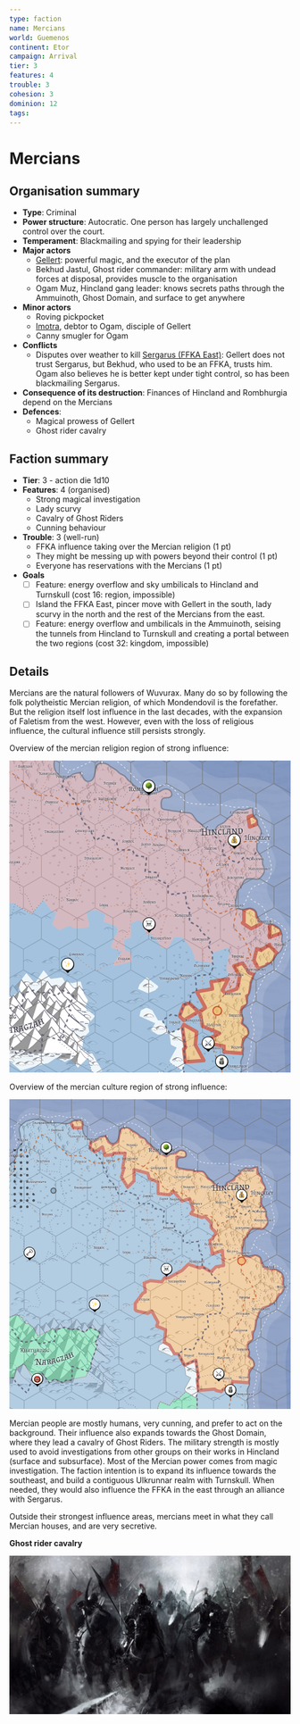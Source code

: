 ```yaml
---
type: faction
name: Mercians
world: Guemenos
continent: Etor
campaign: Arrival
tier: 3
features: 4
trouble: 3
cohesion: 3
dominion: 12
tags: 
---
```


# Mercians

## Organisation summary

- **Type**: Criminal
- **Power structure**: Autocratic. One person has largely unchallenged control over the court.
- **Temperament**: Blackmailing and spying for their leadership
- **Major actors**
	- [Gellert](../npcs/gellert.md): powerful magic, and the executor of the plan
	- Bekhud Jastul, Ghost rider commander: military arm with undead forces at disposal, provides muscle to the organisation
	- Ogam Muz, Hincland gang leader: knows secrets paths through the Ammuinoth, Ghost Domain, and surface to get anywhere
- **Minor actors**
	- Roving pickpocket
	- [Imotra](../npcs/imotra.md), debtor to Ogam, disciple of Gellert
	- Canny smugler for Ogam
- **Conflicts**
	- Disputes over weather to kill [Sergarus (FFKA East)](../npcs/sergarus.md): Gellert does not trust Sergarus, but Bekhud, who used to be an FFKA, trusts him. Ogam also believes he is better kept under tight control, so has been blackmailing Sergarus.
- **Consequence of its destruction**: Finances of Hincland and Rombhurgia depend on the Mercians
- **Defences**:
	- Magical prowess of Gellert
	- Ghost rider cavalry

## Faction summary

- **Tier**: 3 - action die 1d10
- **Features**: 4 (organised)
	- Strong magical investigation
	- Lady scurvy
	- Cavalry of Ghost Riders
	- Cunning behaviour
- **Trouble**: 3 (well-run)
	- FFKA influence taking over the Mercian religion (1 pt)
	- They might be messing up with powers beyond their control (1 pt)
	- Everyone has reservations with the Mercians (1 pt)
- **Goals**
	- [ ] Feature: energy overflow and sky umbilicals to Hincland and Turnskull (cost 16: region, impossible)
	- [ ] Island the FFKA East, pincer move with Gellert in the south, lady scurvy in the north and the rest of the Mercians from the east.
	- [ ] Feature: energy overflow and umbilicals in the Ammuinoth, seising the tunnels from Hincland to Turnskull and creating a portal between the two regions (cost 32: kingdom, impossible)

## Details

Mercians are the natural followers of Wuvurax. Many do so by following the folk polytheistic Mercian religion, of which Mondendovil is the forefather. But the religion itself lost influence in the last decades, with the expansion of Faletism from the west. However, even with the loss of religious influence, the cultural influence still persists strongly.

Overview of the mercian religion region of strong influence:

![](_aux/Pasted%20image%2020230326202008.png)

Overview of the mercian culture region of strong influence:

![](_aux/Pasted%20image%2020230326202116.png)

Mercian people are mostly humans, very cunning, and prefer to act on the background. Their influence also expands towards the Ghost Domain, where they lead a cavalry of Ghost Riders. The military strength is mostly used to avoid investigations from other groups on their works in Hincland (surface and subsurface). Most of the Mercian power comes from magic investigation. The faction intention is to expand its influence towards the southeast, and build a contiguous Ulkrunnar realm with Turnskull. When needed, they would also influence the FFKA in the east through an alliance with Sergarus.

Outside their strongest influence areas, mercians meet in what they call Mercian houses, and are very secretive.

**Ghost rider cavalry**

![](_aux/Pasted%20image%2020230327202308.png)


